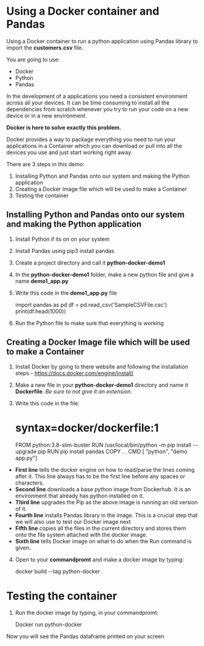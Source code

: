 # Using a Docker container and Pandas
Using a Docker container to run a python application using Pandas library to import the **customers.csv** file. 

You are going to use:

- Docker
- Python
- Pandas

In the development of a applications you need a consistent environment across all your devices.
It can be time consuming to install all the dependencies from scratch whenever you try to run your code on a new device or in a new environment.

**Docker is here to solve exactly this problem.**

Docker provides a way to package everything you need to run your applications in a Container which you can download or pull into all the devices you use and just start working right away.

There are 3 steps in this demo:

1. Installing Python and Pandas onto our system and making the Python application
2. Creating a Docker Image file which will be used to make a Container
3. Testing the container

## Installing Python and Pandas onto our system and making the Python application

1. Install Python if its on on your system
2. Install Pandas using
    pip3 install pandas
3. Create a project directory and call it **python-docker-demo1**
4. In the **python-docker-demo1** folder, make a new python file and give a name **demo1_app.py**
5. Write this code in the **demo1_app.py** file

    import pandas as pd
    df = pd.read_csv('SampleCSVFile.csc')
    print(df.head(1000))
    
6. Run the Python file to make sure that everything is working

## Creating a Docker Image file which will be used to make a Container

1. Install Docker by going to there website and following the installation steps - https://docs.docker.com/engine/install/
2. Make a new file in your **python-docker-demo1** directory and name it **Dockerfile**. *Be sure to not give it an extension.*
3. Write this code in the file:

      # syntax=docker/dockerfile:1
      FROM python:3.8-slim-buster
      RUN /usr/local/bin/python -m pip install --upgrade pip
      RUN pip install pandas
      COPY . .
      CMD [ "python", "demo app.py"]

- **First line** tells the docker engine on how to read/parse the lines coming after it. This line always has to be the first line before any spaces or characters.
- **Second line** downloads a base python image from Dockerhub. It is an environment that already has python installed on it.
- **Third line** upgrades the Pip as the above image is running an old version of it.
- **Fourth line** installs Pandas library in the image. This is a crucial step that we will also use to test our Docker image next
- **Fifth line** copies all the files in the current directory and stores them onto the file system attached with the docker image.
- **Sixth line** tells Docker image on what to do when the Run command is given.

4. Open to your **commandpromt** and make a docker image by typing:

    docker build --tag python-docker .


# Testing the container
1. Run the docker image by typing, in your commandpromt:

    Docker run python-docker
    
Now you will see the Pandas dataframe printed on your screen
